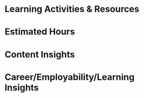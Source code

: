 # Learning Activities & Resources


# Estimated Hours


# Content Insights

# Career/Employability/Learning Insights
